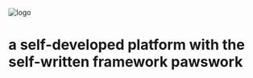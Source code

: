 ![logo](https://github.com/nekupaw/paws621/assets/128070292/3e157328-1457-4cd4-b619-ca11425e6078)

# a self-developed platform with the self-written framework pawswork

